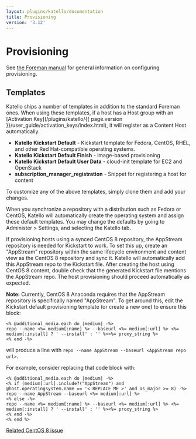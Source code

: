 ```yaml
---
layout: plugins/katello/documentation
title: Provisioning
version: '3.12'
---
```


# Provisioning

See [the Foreman manual](http://theforeman.org/manuals/latest/index.html#4.4Provisioning) for general information on configuring provisioning.

## Templates

Katello ships a number of templates in addition to the standard Foreman ones. When using these templates, if a host has a Host group with an [Activation Key](/plugins/katello/{{ page.version }}/user_guide/activation_keys/index.html), it will register as a Content Host automatically.

  - **Katello Kickstart Default** - Kickstart template for Fedora, CentOS, RHEL, and other Red Hat-compatible operating systems.
  - **Katello Kickstart Default Finish** - image-based provisioning
  - **Katello Kickstart Default User Data** - cloud-init template for EC2 and OpenStack
  - **subscription_manager_registration** - Snippet for registering a host for content

To customize any of the above templates, simply clone them and add your changes.

When you synchronize a repository with a distribution such as Fedora or CentOS, Katello will automatically create the operating system and assign these default templates.  You may change the defaults by going to Administer > Settings, and selecting the Katello tab.

If provisioning hosts using a synced CentOS 8 repository, the AppStream repository is needed for Kickstart to work.  To set this up, create an "AppStream" repository within the same lifecycle environment and content view as the CentOS 8 repository and sync it.  Katello will automatically add this AppStream repo to the Kickstart file.  After creating the host using CentOS 8 content, double check that the generated Kickstart file mentions the AppStream repo.  The host provisioning should proceed automatically as expected.

**Note:** Currently, CentOS 8 Anaconda requires that the AppStream repository is specifically named "AppStream".  To get around this, edit the Kickstart default provisioning template (or create a new one) to ensure this block:

```erb
<% @additional_media.each do |medium| -%>
repo --name <%= medium[:name] %> --baseurl <%= medium[:url] %> <%= medium[:install] ? ' --install' : '' %><%= proxy_string %>
<% end -%>
```

will produce a line with `repo --name AppStream --baseurl <AppStream repo url>`.

For example, consider replacing that code block with:

```erb
<% @additional_media.each do |medium| -%>
<% if (medium[:url].include?("AppStream") and @host.operatingsystem.name == '< REPLACE ME >' and os_major >= 8) -%>
repo --name AppStream --baseurl <%= medium[:url] %>
<% else -%>
repo --name <%= medium[:name] %> --baseurl <%= medium[:url] %> <%= medium[:install] ? ' --install' : '' %><%= proxy_string %>
<% end -%>
<% end %>
```

[Related CentOS 8 issue](https://bugs.centos.org/view.php?id=16470)
